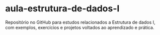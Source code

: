 # aula-estrutura-de-dados-I
Repositório no GitHub para estudos relacionados a Estrutura de dados I, com exemplos, exercícios e projetos voltados ao aprendizado e prática.
